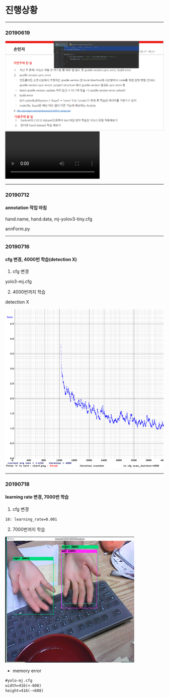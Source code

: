 # 진행상황
---
### 20190619
![20190619](./image/20190619.PNG)
![20190619_ssmgg](./video/20190619_ssmgg.mp4)

----
### 20190712
#### annotation 작업 마침

hand.name, hand.data, mj-yolov3-tiny.cfg

annForm.py

---
### 20190716
#### cfg 변경, 4000번 학습(detection X)
1. cfg 변경

  yolo3-mj.cfg


2. 4000번까지 학습




detection X

![1.1232_4000](./image/1.1232_4000.PNG)

---
### 20190718
#### learning rate 변경, 7000번 학습

1. cfg 변경

```
18: learning_rate=0.001
```

2. 7000번까지 학습

![20190718](./image/20190718.PNG)

- memory error
```
#yolo-mj.cfg
width=416(<-608)
height=416(-<608)
```

